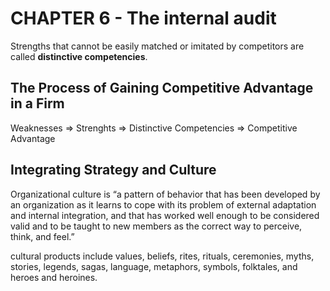 # CHAPTER 6 - The internal audit

Strengths that cannot be easily matched or imitated by competitors are called **distinctive competencies**.

## The Process of Gaining Competitive Advantage in a Firm
Weaknesses => Strenghts => Distinctive Competencies => Competitive Advantage

## Integrating Strategy and Culture
Organizational culture is “a pattern of behavior that has been developed by an organization as it learns to cope with its problem of external adaptation and internal integration, and that has worked well enough to be considered valid and to be taught to new members as the correct way
to perceive, think, and feel.”

cultural products include values, beliefs, rites, rituals, ceremonies, myths, stories, legends, sagas, language, metaphors, symbols, folktales, and heroes and heroines.